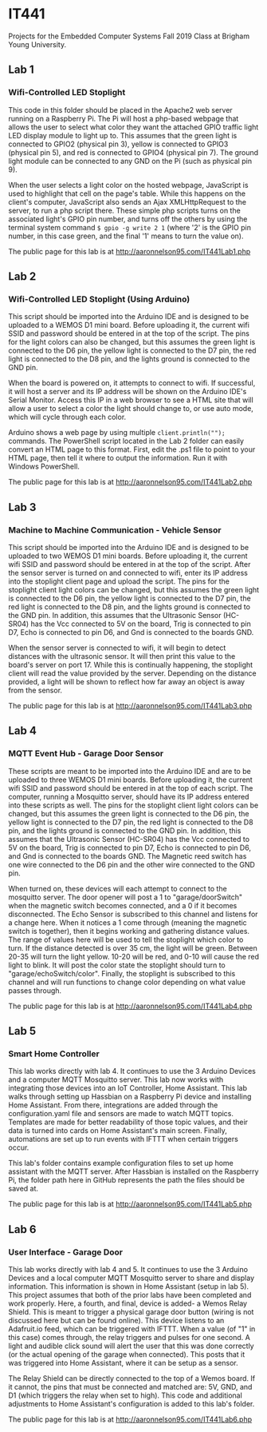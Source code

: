 # IT441
Projects for the Embedded Computer Systems Fall 2019 Class at Brigham Young University.

## Lab 1
### Wifi-Controlled LED Stoplight
This code in this folder should be placed in the Apache2 web server running on a Raspberry Pi. The Pi will host a php-based webpage that allows the user to select what color they want the attached GPIO traffic light LED display module to light up to. This assumes that the green light is connected to GPIO2 (physical pin 3), yellow is connected to GPIO3 (physical pin 5), and red is connected to GPIO4 (physical pin 7). The ground light module can be connected to any GND on the Pi (such as physical pin 9). 

When the user selects a light color on the hosted webpage, JavaScript is used to highlight that cell on the page's table. While this happens on the client's computer, JavaScript also sends an Ajax XMLHttpRequest to the server, to run a php script there. These simple php scripts turns on the associated light's GPIO pin number, and turns off the others by using the terminal system command `$ gpio -g write 2 1` (where '2' is the GPIO pin number, in this case green, and the final '1' means to turn the value on).

The public page for this lab is at http://aaronnelson95.com/IT441Lab1.php


## Lab 2
### Wifi-Controlled LED Stoplight (Using Arduino)
This script should be imported into the Arduino IDE and is designed to be uploaded to a WEMOS D1 mini board. Before uploading it, the current wifi SSID and password should be entered in at the top of the script. The pins for the light colors can also be changed, but this assumes the green light is connected to the D6 pin, the yellow light is connected to the D7 pin, the red light is connected to the D8 pin, and the lights ground is connected to the GND pin.

When the board is powered on, it attempts to connect to wifi. If successful, it will host a server and its IP address will be shown on the Arduino IDE's Serial Monitor. Access this IP in a web browser to see a HTML site that will allow a user to select a color the light should change to, or use auto mode, which will cycle through each color.

Arduino shows a web page by using multiple `client.println("");` commands. The PowerShell script located in the Lab 2 folder can easily convert an HTML page to this format. First, edit the .ps1 file to point to your HTML page, then tell it where to output the information. Run it with Windows PowerShell.

The public page for this lab is at http://aaronnelson95.com/IT441Lab2.php


## Lab 3
### Machine to Machine Communication - Vehicle Sensor
This script should be imported into the Arduino IDE and is designed to be uploaded to two WEMOS D1 mini boards. Before uploading it, the current wifi SSID and password should be entered in at the top of the script. After the sensor server is turned on and connected to wifi, enter its IP address into the stoplight client page and upload the script. The pins for the stoplight client light colors can be changed, but this assumes the green light is connected to the D6 pin, the yellow light is connected to the D7 pin, the red light is connected to the D8 pin, and the lights ground is connected to the GND pin. In addition, this assumes that the Ultrasonic Sensor (HC-SR04) has the Vcc connected to 5V on the board, Trig is connected to pin D7, Echo is connected to pin D6, and Gnd is connected to the boards GND.

When the sensor server is connected to wifi, it will begin to detect distances with the ultrasonic sensor. It will then print this value to the board's server on port 17. While this is continually happening, the stoplight client will read the value provided by the server. Depending on the distance provided, a light will be shown to reflect how far away an object is away from the sensor.

The public page for this lab is at http://aaronnelson95.com/IT441Lab3.php 


## Lab 4
### MQTT Event Hub - Garage Door Sensor
These scripts are meant to be imported into the Arduino IDE and are to be uploaded to three WEMOS D1 mini boards. Before uploading it, the current wifi SSID and password should be entered in at the top of each script. The computer, running a Mosquitto server, should have its IP address entered into these scripts as well. The pins for the stoplight client light colors can be changed, but this assumes the green light is connected to the D6 pin, the yellow light is connected to the D7 pin, the red light is connected to the D8 pin, and the lights ground is connected to the GND pin. In addition, this assumes that the Ultrasonic Sensor (HC-SR04) has the Vcc connected to 5V on the board, Trig is connected to pin D7, Echo is connected to pin D6, and Gnd is connected to the boards GND. The Magnetic reed switch has one wire connected to the D6 pin and the other wire connected to the GND pin.

When turned on, these devices will each attempt to connect to the mosquitto server. The door opener will post a 1 to "garage/doorSwitch" when the magnetic switch becomes connected, and a 0 if it becomes disconnected. The Echo Sensor is subscribed to this channel and listens for a change here. When it notices a 1 come through (meaning the magnetic switch is together), then it begins working and gathering distance values. The range of values here will be used to tell the stoplight which color to turn. If the distance detected is over 35 cm, the light will be green. Between 20-35 will turn the light yellow. 10-20 will be red, and 0-10 will cause the red light to blink. It will post the color state the stoplight should turn to "garage/echoSwitch/color". Finally, the stoplight is subscribed to this channel and will run functions to change color depending on what value passes through.

The public page for this lab is at http://aaronnelson95.com/IT441Lab4.php


## Lab 5
### Smart Home Controller
This lab works directly with lab 4. It continues to use the 3 Arduino Devices and a computer MQTT Mosquitto server. This lab now works with integrating those devices into an IoT Controller, Home Assistant. This lab walks through setting up Hassbian on a Raspberry Pi device and installing Home Assistant. From there, integrations are added through the configuration.yaml file and sensors are made to watch MQTT topics. Templates are made for better readability of those topic values, and their data is turned into cards on Home Assistant's main screen. Finally, automations are set up to run events with IFTTT when certain triggers occur.

This lab's folder contains example configuration files to set up home assistant with the MQTT server. After Hassbian is installed on the Raspberry Pi, the folder path here in GitHub represents the path the files should be saved at.

The public page for this lab is at http://aaronnelson95.com/IT441Lab5.php


## Lab 6
### User Interface - Garage Door
This lab works directly with lab 4 and 5. It continues to use the 3 Arduino Devices and a local computer MQTT Mosquitto server to share and display information. This information is shown in Home Assistant (setup in lab 5). This project assumes that both of the prior labs have been completed and work properly. Here, a fourth, and final, device is added- a Wemos Relay Shield. This is meant to trigger a physical garage door button (wiring is not discussed here but can be found online). This device listens to an Adafruit.io feed, which can be triggered with IFTTT. When a value (of "1" in this case) comes through, the relay triggers and pulses for one second. A light and audible click sound will alert the user that this was done correctly (or the actual opening of the garage when connected). This posts that it was triggered into Home Assistant, where it can be setup as a sensor.

The Relay Shield can be directly connected to the top of a Wemos board. If it cannot, the pins that must be connected and matched are: 5V, GND, and D1 (which triggers the relay when set to high). This code and additional adjustments to Home Assistant's configuration is added to this lab's folder.

The public page for this lab is at http://aaronnelson95.com/IT441Lab6.php
